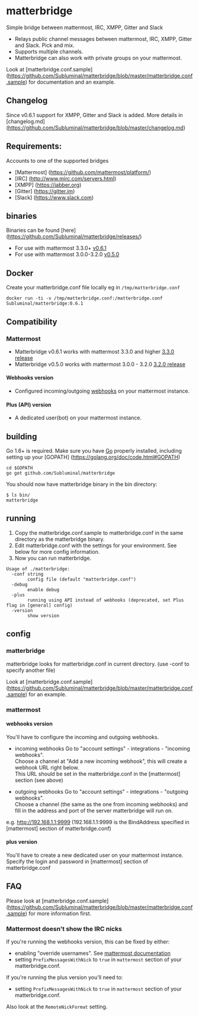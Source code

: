 # matterbridge

Simple bridge between mattermost, IRC, XMPP, Gitter and Slack

* Relays public channel messages between mattermost, IRC, XMPP, Gitter and Slack. Pick and mix.
* Supports multiple channels.
* Matterbridge can also work with private groups on your mattermost.

Look at [matterbridge.conf.sample] (https://github.com/Subluminal/matterbridge/blob/master/matterbridge.conf.sample) for documentation and an example.

## Changelog
Since v0.6.1 support for XMPP, Gitter and Slack is added. More details in [changelog.md] (https://github.com/Subluminal/matterbridge/blob/master/changelog.md)

## Requirements:
Accounts to one of the supported bridges
* [Mattermost] (https://github.com/mattermost/platform/)
* [IRC] (http://www.mirc.com/servers.html)
* [XMPP] (https://jabber.org)
* [Gitter] (https://gitter.im)
* [Slack] (https://www.slack.com)

## binaries
Binaries can be found [here] (https://github.com/Subluminal/matterbridge/releases/)
* For use with mattermost 3.3.0+ [v0.6.1](https://github.com/Subluminal/matterircd/releases/tag/v0.6.1)
* For use with mattermost 3.0.0-3.2.0 [v0.5.0](https://github.com/Subluminal/matterircd/releases/tag/v0.5.0)


## Docker
Create your matterbridge.conf file locally eg in ```/tmp/matterbridge.conf```

```
docker run -ti -v /tmp/matterbridge.conf:/matterbridge.conf Subluminal/matterbridge:0.6.1
```

## Compatibility
### Mattermost 
* Matterbridge v0.6.1 works with mattermost 3.3.0 and higher [3.3.0 release](https://github.com/mattermost/platform/releases/tag/v3.3.0)
* Matterbridge v0.5.0 works with mattermost 3.0.0 - 3.2.0 [3.2.0 release](https://github.com/mattermost/platform/releases/tag/v3.2.0)


#### Webhooks version
* Configured incoming/outgoing [webhooks](https://www.mattermost.org/webhooks/) on your mattermost instance.

#### Plus (API) version
* A dedicated user(bot) on your mattermost instance.


## building
Go 1.6+ is required. Make sure you have [Go](https://golang.org/doc/install) properly installed, including setting up your [GOPATH] (https://golang.org/doc/code.html#GOPATH)

```
cd $GOPATH
go get github.com/Subluminal/matterbridge
```

You should now have matterbridge binary in the bin directory:

```
$ ls bin/
matterbridge
```

## running
1) Copy the matterbridge.conf.sample to matterbridge.conf in the same directory as the matterbridge binary.  
2) Edit matterbridge.conf with the settings for your environment. See below for more config information.  
3) Now you can run matterbridge. 

```
Usage of ./matterbridge:
  -conf string
        config file (default "matterbridge.conf")
  -debug
        enable debug
  -plus
        running using API instead of webhooks (deprecated, set Plus flag in [general] config)
  -version
        show version
```

## config
### matterbridge
matterbridge looks for matterbridge.conf in current directory. (use -conf to specify another file)

Look at [matterbridge.conf.sample] (https://github.com/Subluminal/matterbridge/blob/master/matterbridge.conf.sample) for an example.

### mattermost
#### webhooks version
You'll have to configure the incoming and outgoing webhooks. 

* incoming webhooks
Go to "account settings" - integrations - "incoming webhooks".  
Choose a channel at "Add a new incoming webhook", this will create a webhook URL right below.  
This URL should be set in the matterbridge.conf in the [mattermost] section (see above)  

* outgoing webhooks
Go to "account settings" - integrations - "outgoing webhooks".  
Choose a channel (the same as the one from incoming webhooks) and fill in the address and port of the server matterbridge will run on.  

e.g. http://192.168.1.1:9999 (192.168.1.1:9999 is the BindAddress specified in [mattermost] section of matterbridge.conf)

#### plus version
You'll have to create a new dedicated user on your mattermost instance.
Specify the login and password in [mattermost] section of matterbridge.conf

## FAQ
Please look at [matterbridge.conf.sample] (https://github.com/Subluminal/matterbridge/blob/master/matterbridge.conf.sample) for more information first. 
### Mattermost doesn't show the IRC nicks
If you're running the webhooks version, this can be fixed by either:
* enabling "override usernames". See [mattermost documentation](http://docs.mattermost.com/developer/webhooks-incoming.html#enabling-incoming-webhooks)
* setting ```PrefixMessagesWithNick``` to ```true``` in ```mattermost``` section of your matterbridge.conf.

If you're running the plus version you'll need to:
* setting ```PrefixMessagesWithNick``` to ```true``` in ```mattermost``` section of your matterbridge.conf.

Also look at the ```RemoteNickFormat``` setting.
